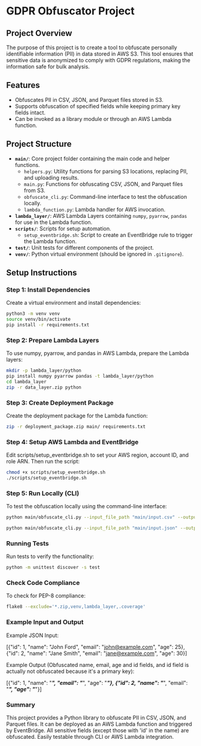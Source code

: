 # GDPR Obfuscator Project

## Project Overview

The purpose of this project is to create a tool to obfuscate personally identifiable information (PII) in data stored in AWS S3. This tool ensures that sensitive data is anonymized to comply with GDPR regulations, making the information safe for bulk analysis.

## Features

- Obfuscates PII in CSV, JSON, and Parquet files stored in S3.
- Supports obfuscation of specified fields while keeping primary key fields intact.
- Can be invoked as a library module or through an AWS Lambda function.

## Project Structure

- **`main/`**: Core project folder containing the main code and helper functions.
  - `helpers.py`: Utility functions for parsing S3 locations, replacing PII, and uploading results.
  - `main.py`: Functions for obfuscating CSV, JSON, and Parquet files from S3.
  - `obfuscate_cli.py`: Command-line interface to test the obfuscation locally.
  - `lambda_function.py`: Lambda handler for AWS invocation.
- **`lambda_layer/`**: AWS Lambda Layers containing `numpy`, `pyarrow`, `pandas` for use in the Lambda function.
- **`scripts/`**: Scripts for setup automation.
  - `setup_eventbridge.sh`: Script to create an EventBridge rule to trigger the Lambda function.
- **`test/`**: Unit tests for different components of the project.
- **`venv/`**: Python virtual environment (should be ignored in `.gitignore`).

## Setup Instructions

### Step 1: Install Dependencies

Create a virtual environment and install dependencies:

```bash
python3 -m venv venv
source venv/bin/activate
pip install -r requirements.txt
```

### Step 2: Prepare Lambda Layers

To use numpy, pyarrow, and pandas in AWS Lambda, prepare the Lambda layers:

```bash
mkdir -p lambda_layer/python
pip install numpy pyarrow pandas -t lambda_layer/python
cd lambda_layer
zip -r data_layer.zip python
```

### Step 3: Create Deployment Package

Create the deployment package for the Lambda function:

```bash
zip -r deployment_package.zip main/ requirements.txt

```

### Step 4: Setup AWS Lambda and EventBridge

Edit scripts/setup_eventbridge.sh to set your AWS region, account ID, and role ARN. Then run the script:

```bash
chmod +x scripts/setup_eventbridge.sh
./scripts/setup_eventbridge.sh

```

### Step 5: Run Locally (CLI)

To test the obfuscation locally using the command-line interface:

```bash
python main/obfuscate_cli.py --input_file_path "main/input.csv" --output_file_path "main/output.csv" --pii_fields name email

```

```bash
python main/obfuscate_cli.py --input_file_path "main/input.json" --output_file_path "main/output.json" --pii_fields name email age id
```

### Running Tests

Run tests to verify the functionality:

```bash
python -m unittest discover -s test
```

### Check Code Compliance

To check for PEP-8 compliance:

```bash
flake8 --exclude='*.zip,venv,lambda_layer,.coverage'
```

### Example Input and Output

Example JSON Input:

[{"id": 1, "name": "John Ford", "email": "john@example.com", "age": 25},
{"id": 2, "name": "Jane Smith", "email": "jane@example.com", "age": 30}]

Example Output (Obfuscated name, email, age and id fields, and id field is actually not obfuscated because it's a primary key):

[{"id": 1, "name": "***", "email": "***", "age": "***"}, {"id": 2, "name": "***", "email": "***", "age": "***"}]

### Summary

This project provides a Python library to obfuscate PII in CSV, JSON, and Parquet files.
It can be deployed as an AWS Lambda function and triggered by EventBridge.
All sensitive fields (except those with 'id' in the name) are obfuscated.
Easily testable through CLI or AWS Lambda integration.
